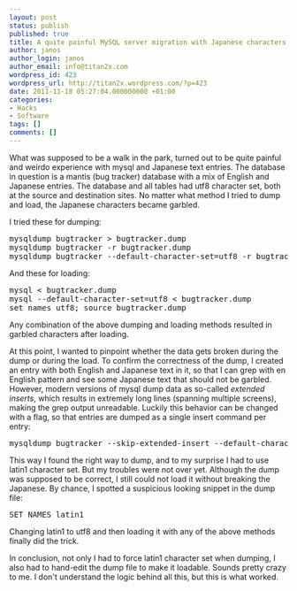 ```yaml
---
layout: post
status: publish
published: true
title: A quite painful MySQL server migration with Japanese characters and utf-8
author: janos
author_login: janos
author_email: info@titan2x.com
wordpress_id: 423
wordpress_url: http://titan2x.wordpress.com/?p=423
date: 2011-11-18 05:27:04.000000000 +01:00
categories:
- Hacks
- Software
tags: []
comments: []
---
```

What was supposed to be a walk in the park, turned out to be quite painful and weirdo experience with mysql and Japanese text entries. The database in question is a mantis (bug tracker) database with a mix of English and Japanese entries. The database and all tables had utf8 character set, both at the source and destination sites. No matter what method I tried to dump and load, the Japanese characters became garbled.

I tried these for dumping:
<pre>mysqldump bugtracker &gt; bugtracker.dump
mysqldump bugtracker -r bugtracker.dump
mysqldump bugtracker --default-character-set=utf8 -r bugtracker.dump</pre>
And these for loading:
<pre>mysql &lt; bugtracker.dump
mysql --default-character-set=utf8 &lt; bugtracker.dump
set names utf8; source bugtracker.dump</pre>
Any combination of the above dumping and loading methods resulted in garbled characters after loading.

At this point, I wanted to pinpoint whether the data gets broken during the dump or during the load. To confirm the correctness of the dump, I created an entry with both English and Japanese text in it, so that I can grep with en English pattern and see some Japanese text that should not be garbled. However, modern versions of mysql dump data as so-called <em>extended inserts</em>, which results in extremely long lines (spanning multiple screens), making the grep output unreadable. Luckily this behavior can be changed with a flag, so that entries are dumped as a single insert command per entry:
<pre>mysqldump bugtracker --skip-extended-insert --default-character-set=latin1 | grep mantis_bug_text.*English</pre>
This way I found the right way to dump, and to my surprise I had to use latin1 character set. But my troubles were not over yet. Although the dump was supposed to be correct, I still could not load it without breaking the Japanese. By chance, I spotted a suspicious looking snippet in the dump file:
<pre>SET NAMES latin1</pre>
Changing latin1 to utf8 and then loading it with any of the above methods finally did the trick.

In conclusion, not only I had to force latin1 character set when dumping, I also had to hand-edit the dump file to make it loadable. Sounds pretty crazy to me. I don't understand the logic behind all this, but this is what worked.

